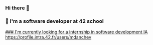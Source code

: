 ### Hi there 👋

### 🚀 I'm a software developer at 42 school

[### I'm currently looking for a internship in software development IA
](https://profile.intra.42.fr/users/mdanchev)https://profile.intra.42.fr/users/mdanchev
